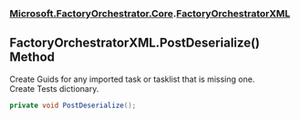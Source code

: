 ### [Microsoft.FactoryOrchestrator.Core](Microsoft_FactoryOrchestrator_Core.md 'Microsoft.FactoryOrchestrator.Core').[FactoryOrchestratorXML](Microsoft_FactoryOrchestrator_Core_FactoryOrchestratorXML.md 'Microsoft.FactoryOrchestrator.Core.FactoryOrchestratorXML')
## FactoryOrchestratorXML.PostDeserialize() Method
Create Guids for any imported task or tasklist that is missing one.  
Create Tests dictionary.  
```csharp
private void PostDeserialize();
```
